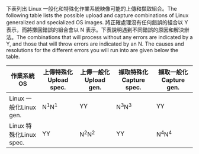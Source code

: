<span data-ttu-id="f75a0-101">下表列出 Linux 一般化和特殊化作業系統映像可能的上傳和擷取組合。</span><span class="sxs-lookup"><span data-stu-id="f75a0-101">The following table lists the possible upload and capture combinations of Linux generalized and specialized OS images.</span></span> <span data-ttu-id="f75a0-102">將正確處理沒有任何錯誤的組合以 Y 表示，而將擲回錯誤的組合會以 N 表示。下表說明遇到不同錯誤的原因和解決辦法。</span><span class="sxs-lookup"><span data-stu-id="f75a0-102">The combinations that will process without any errors are indicated by a Y, and those that will throw errors are indicated by an N. The causes and resolutions for the different errors you will run into are given below the table.</span></span>

| <span data-ttu-id="f75a0-103">作業系統</span><span class="sxs-lookup"><span data-stu-id="f75a0-103">OS</span></span> | <span data-ttu-id="f75a0-104">上傳特殊化</span><span class="sxs-lookup"><span data-stu-id="f75a0-104">Upload spec.</span></span> | <span data-ttu-id="f75a0-105">上傳一般化</span><span class="sxs-lookup"><span data-stu-id="f75a0-105">Upload gen.</span></span> | <span data-ttu-id="f75a0-106">擷取特殊化</span><span class="sxs-lookup"><span data-stu-id="f75a0-106">Capture spec.</span></span> | <span data-ttu-id="f75a0-107">擷取一般化</span><span class="sxs-lookup"><span data-stu-id="f75a0-107">Capture gen.</span></span> |
| --- | --- | --- | --- | --- |
| <span data-ttu-id="f75a0-108">Linux 一般化</span><span class="sxs-lookup"><span data-stu-id="f75a0-108">Linux gen.</span></span> |<span data-ttu-id="f75a0-109">N<sup>1</sup></span><span class="sxs-lookup"><span data-stu-id="f75a0-109">N<sup>1</sup></span></span> |<span data-ttu-id="f75a0-110">Y</span><span class="sxs-lookup"><span data-stu-id="f75a0-110">Y</span></span> |<span data-ttu-id="f75a0-111">N<sup>3</sup></span><span class="sxs-lookup"><span data-stu-id="f75a0-111">N<sup>3</sup></span></span> |<span data-ttu-id="f75a0-112">Y</span><span class="sxs-lookup"><span data-stu-id="f75a0-112">Y</span></span> |
| <span data-ttu-id="f75a0-113">Linux 特殊化</span><span class="sxs-lookup"><span data-stu-id="f75a0-113">Linux spec.</span></span> |<span data-ttu-id="f75a0-114">Y</span><span class="sxs-lookup"><span data-stu-id="f75a0-114">Y</span></span> |<span data-ttu-id="f75a0-115">N<sup>2</sup></span><span class="sxs-lookup"><span data-stu-id="f75a0-115">N<sup>2</sup></span></span> |<span data-ttu-id="f75a0-116">Y</span><span class="sxs-lookup"><span data-stu-id="f75a0-116">Y</span></span> |<span data-ttu-id="f75a0-117">N<sup>4</sup></span><span class="sxs-lookup"><span data-stu-id="f75a0-117">N<sup>4</sup></span></span> |

